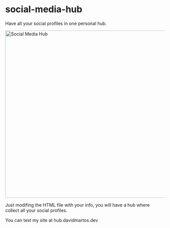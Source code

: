 # social-media-hub
 
Have all your social profiles in one personal hub.


<img width="527" alt="Social Media Hub" src="https://user-images.githubusercontent.com/92975283/185650832-dd9c150c-d223-4d4f-8528-3cadf5dd8bde.png">

Just modifing the HTML file with your info, you will have a hub where collect all your social profiles.

You can test my site at hub.davidmartos.dev
